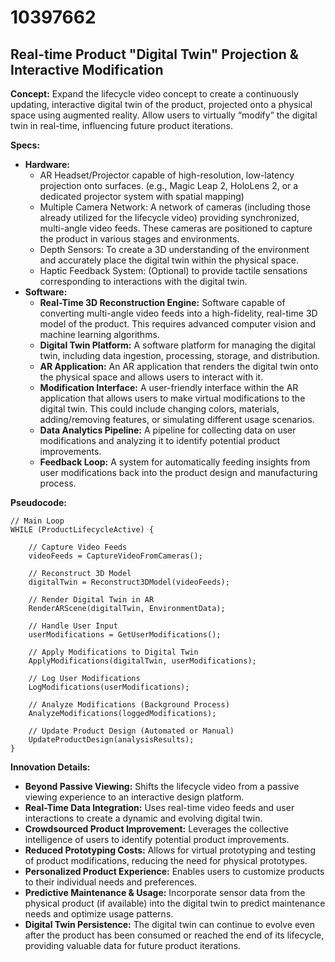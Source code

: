 # 10397662

## Real-time Product "Digital Twin" Projection & Interactive Modification

**Concept:** Expand the lifecycle video concept to create a continuously updating, interactive digital twin of the product, projected onto a physical space using augmented reality. Allow users to virtually “modify” the digital twin in real-time, influencing future product iterations.

**Specs:**

*   **Hardware:**
    *   AR Headset/Projector capable of high-resolution, low-latency projection onto surfaces. (e.g., Magic Leap 2, HoloLens 2, or a dedicated projector system with spatial mapping)
    *   Multiple Camera Network: A network of cameras (including those already utilized for the lifecycle video) providing synchronized, multi-angle video feeds. These cameras are positioned to capture the product in various stages and environments.
    *   Depth Sensors: To create a 3D understanding of the environment and accurately place the digital twin within the physical space.
    *   Haptic Feedback System: (Optional) to provide tactile sensations corresponding to interactions with the digital twin.
*   **Software:**
    *   **Real-Time 3D Reconstruction Engine:** Software capable of converting multi-angle video feeds into a high-fidelity, real-time 3D model of the product.  This requires advanced computer vision and machine learning algorithms.
    *   **Digital Twin Platform:** A software platform for managing the digital twin, including data ingestion, processing, storage, and distribution.
    *   **AR Application:** An AR application that renders the digital twin onto the physical space and allows users to interact with it.
    *   **Modification Interface:** A user-friendly interface within the AR application that allows users to make virtual modifications to the digital twin.  This could include changing colors, materials, adding/removing features, or simulating different usage scenarios.
    *   **Data Analytics Pipeline:** A pipeline for collecting data on user modifications and analyzing it to identify potential product improvements.
    *   **Feedback Loop:**  A system for automatically feeding insights from user modifications back into the product design and manufacturing process.

**Pseudocode:**

```
// Main Loop
WHILE (ProductLifecycleActive) {

    // Capture Video Feeds
    videoFeeds = CaptureVideoFromCameras();

    // Reconstruct 3D Model
    digitalTwin = Reconstruct3DModel(videoFeeds);

    // Render Digital Twin in AR
    RenderARScene(digitalTwin, EnvironmentData);

    // Handle User Input
    userModifications = GetUserModifications();

    // Apply Modifications to Digital Twin
    ApplyModifications(digitalTwin, userModifications);

    // Log User Modifications
    LogModifications(userModifications);

    // Analyze Modifications (Background Process)
    AnalyzeModifications(loggedModifications);

    // Update Product Design (Automated or Manual)
    UpdateProductDesign(analysisResults);
}
```

**Innovation Details:**

*   **Beyond Passive Viewing:** Shifts the lifecycle video from a passive viewing experience to an interactive design platform.
*   **Real-Time Data Integration:**  Uses real-time video feeds and user interactions to create a dynamic and evolving digital twin.
*   **Crowdsourced Product Improvement:** Leverages the collective intelligence of users to identify potential product improvements.
*   **Reduced Prototyping Costs:**  Allows for virtual prototyping and testing of product modifications, reducing the need for physical prototypes.
*   **Personalized Product Experience:**  Enables users to customize products to their individual needs and preferences.
*   **Predictive Maintenance & Usage:** Incorporate sensor data from the physical product (if available) into the digital twin to predict maintenance needs and optimize usage patterns.
*   **Digital Twin Persistence:** The digital twin can continue to evolve even after the product has been consumed or reached the end of its lifecycle, providing valuable data for future product iterations.